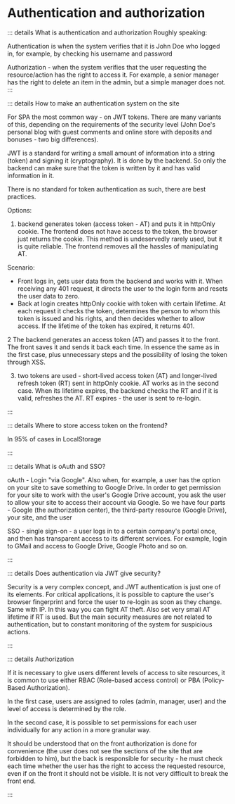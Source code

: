 # Authentication and authorization

::: details What is authentication and authorization
Roughly speaking:

Authentication is when the system verifies that it is John Doe who logged in, for example, by checking his username and password

Authorization - when the system verifies that the user requesting the resource/action has the right to access it. For example, a senior manager has the right to delete an item in the admin, but a simple manager does not.
:::

::: details How to make an authentication system on the site

For SPA the most common way - on JWT tokens. There are many variants of this, depending on the requirements of the security level (John Doe's personal blog with guest comments and online store with deposits and bonuses - two big differences).

JWT is a standard for writing a small amount of information into a string (token) and signing it (cryptography). It is done by the backend. So only the backend can make sure that the token is written by it and has valid information in it.

There is no standard for token authentication as such, there are best practices.

Options:

1. backend generates token (access token - AT) and puts it in httpOnly cookie. The frontend does not have access to the token, the browser just returns the cookie. This method is undeservedly rarely used, but it is quite reliable. The frontend removes all the hassles of manipulating AT.

Scenario:

- Front logs in, gets user data from the backend and works with it. When receiving any 401 request, it directs the user to the login form and resets the user data to zero.
- Back at login creates httpOnly cookie with token with certain lifetime. At each request it checks the token, determines the person to whom this token is issued and his rights, and then decides whether to allow access. If the lifetime of the token has expired, it returns 401.

2 The backend generates an access token (AT) and passes it to the front. The front saves it and sends it back each time. In essence the same as in the first case, plus unnecessary steps and the possibility of losing the token through XSS.

3. two tokens are used - short-lived access token (AT) and longer-lived refresh token (RT) sent in httpOnly cookie. AT works as in the second case. When its lifetime expires, the backend checks the RT and if it is valid, refreshes the AT. RT expires - the user is sent to re-login.

:::

::: details Where to store access token on the frontend?

In 95% of cases in LocalStorage

:::

::: details What is oAuth and SSO?

oAuth - Login "via Google". Also when, for example, a user has the option on your site to save something to Google Drive. In order to get permission for your site to work with the user's Google Drive account, you ask the user to allow your site to access their account via Google. So we have four parts - Google (the authorization center), the third-party resource (Google Drive), your site, and the user

SSO - single sign-on - a user logs in to a certain company's portal once, and then has transparent access to its different services. For example, login to GMail and access to Google Drive, Google Photo and so on.

:::

::: details Does authentication via JWT give security?

Security is a very complex concept, and JWT authentication is just one of its elements. For critical applications, it is possible to capture the user's browser fingerprint and force the user to re-login as soon as they change. Same with IP. In this way you can fight AT theft. Also set very small AT lifetime if RT is used. But the main security measures are not related to authentication, but to constant monitoring of the system for suspicious actions.

:::

::: details Authorization

If it is necessary to give users different levels of access to site resources, it is common to use either RBAC (Role-based access control) or PBA (Policy-Based Authorization).

In the first case, users are assigned to roles (admin, manager, user) and the level of access is determined by the role.

In the second case, it is possible to set permissions for each user individually for any action in a more granular way.

It should be understood that on the front authorization is done for convenience (the user does not see the sections of the site that are forbidden to him), but the back is responsible for security - he must check each time whether the user has the right to access the requested resource, even if on the front it should not be visible. It is not very difficult to break the front end.

:::
